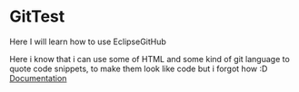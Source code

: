 # GitTest
Here I will learn how to use EclipseGitHub

Here i know that i can use some of HTML and some kind of git language to 
quote code snippets, to make them look like code but i forgot how :D
<a href ="https://webskey.github.io/GitTest/"> Documentation</a>
